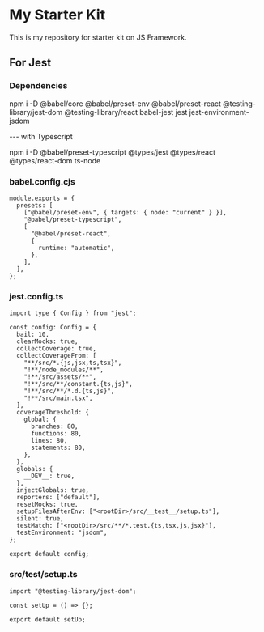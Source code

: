# My Starter Kit

This is my repository for starter kit on JS Framework.


## For Jest

### Dependencies

npm i -D @babel/core @babel/preset-env @babel/preset-react @testing-library/jest-dom @testing-library/react babel-jest jest jest-environment-jsdom

--- with Typescript

npm i -D @babel/preset-typescript @types/jest @types/react @types/react-dom ts-node

### babel.config.cjs

```JS
module.exports = {
  presets: [
    ["@babel/preset-env", { targets: { node: "current" } }],
    "@babel/preset-typescript",
    [
      "@babel/preset-react",
      {
        runtime: "automatic",
      },
    ],
  ],
};
```

### jest.config.ts

```TS
import type { Config } from "jest";

const config: Config = {
  bail: 10,
  clearMocks: true,
  collectCoverage: true,
  collectCoverageFrom: [
    "**/src/*.{js,jsx,ts,tsx}",
    "!**/node_modules/**",
    "!**/src/assets/**",
    "!**/src/**/constant.{ts,js}",
    "!**/src/**/*.d.{ts,js}",
    "!**/src/main.tsx",
  ],
  coverageThreshold: {
    global: {
      branches: 80,
      functions: 80,
      lines: 80,
      statements: 80,
    },
  },
  globals: {
    __DEV__: true,
  },
  injectGlobals: true,
  reporters: ["default"],
  resetMocks: true,
  setupFilesAfterEnv: ["<rootDir>/src/__test__/setup.ts"],
  silent: true,
  testMatch: ["<rootDir>/src/**/*.test.{ts,tsx,js,jsx}"],
  testEnvironment: "jsdom",
};

export default config;
```

### src/__test__/setup.ts

```TS
import "@testing-library/jest-dom";

const setUp = () => {};

export default setUp;

```
